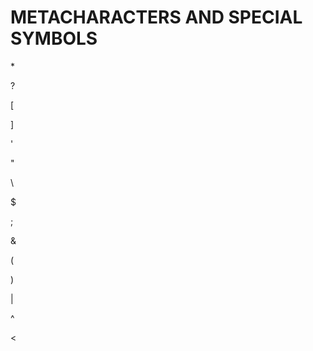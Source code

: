 
# METACHARACTERS AND SPECIAL SYMBOLS


  \* 
  
  ?

  [

  ]

  '

  "

  \

  $

  ;

  &

  (

  )

  |

  ^

  <

  >

